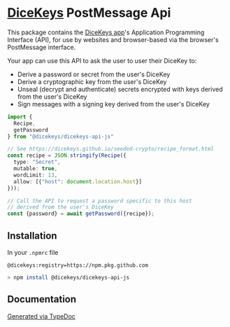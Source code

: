 # [DiceKeys](https://dicekeys.com/) PostMessage Api

This package contains the [DiceKeys app](https://dicekeys.app/)'s Application Programming Interface (API),
for use by websites and browser-based via the browser's PostMessage interface.

Your app can use this API to ask the user to user their DiceKey to:

  - Derive a password or secret from the user's DiceKey
  - Derive a cryptographic key from the user's DiceKey
  - Unseal (decrypt and authenticate) secrets encrypted with
    keys derived from the user's DiceKey
  - Sign messages with a signing key derived from the user's
    DiceKey

```ts
import {
  Recipe,
  getPassword
} from "@dicekeys/dicekeys-api-js"

// See https://dicekeys.github.io/seeded-crypto/recipe_format.html
const recipe = JSON.stringify(Recipe({
  type: "Secret",
  mutable: true,
  wordLimit: 13,
  allow: [{"host": document.location.host}]
}));

// Call the API to request a password specific to this host
// derived from the user's DiceKey
const {password} = await getPassword({recipe});
```

## Installation

In your `.npmrc` file
```
@dicekeys:registry=https://npm.pkg.github.com
```

```bash
> npm install @dicekeys/dicekeys-api-js
```

## Documentation

[Generated via TypeDoc](https://dicekeys.github.io/dicekeys-api-js/)